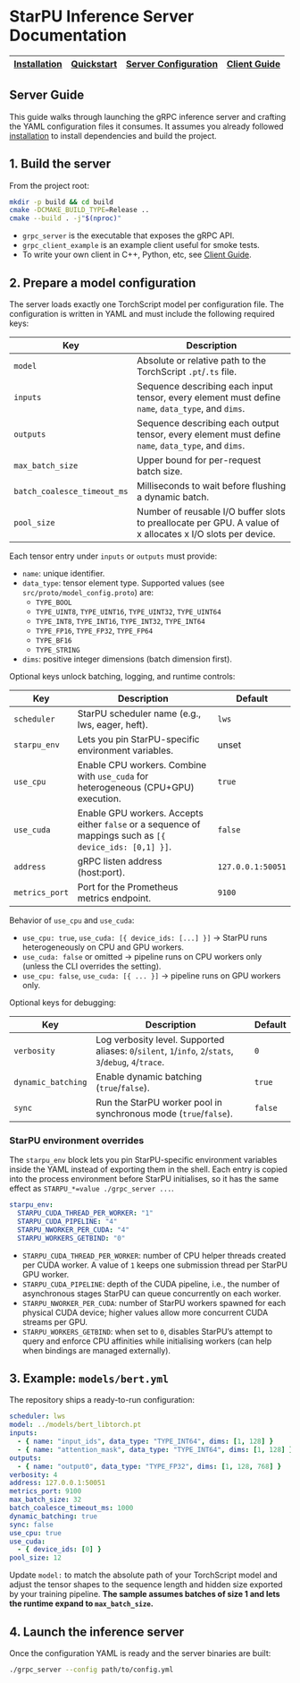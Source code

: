 # StarPU Inference Server Documentation

| [Installation](./installation.md) | [Quickstart](./quickstart.md) | [Server Configuration](./server_guide.md) | [Client Guide](./client_guide.md) |
| --- | --- | --- | --- |

## Server Guide

This guide walks through launching the gRPC inference server and crafting the
YAML configuration files it consumes. It assumes you already followed
[installation](./installation.md) to install dependencies and build the project.

## 1. Build the server

From the project root:

```bash
mkdir -p build && cd build
cmake -DCMAKE_BUILD_TYPE=Release ..
cmake --build . -j"$(nproc)"
```

- `grpc_server` is the executable that exposes the gRPC API.
- `grpc_client_example` is an example client useful for smoke tests.
- To write your own client in C++, Python, etc, see [Client Guide](./client_guide.md).

## 2. Prepare a model configuration

The server loads exactly one TorchScript model per configuration file. The
configuration is written in YAML and must include the following required keys:

| Key | Description |
| --- | --- |
| `model` | Absolute or relative path to the TorchScript `.pt`/`.ts` file. |
| `inputs` | Sequence describing each input tensor, every element must define `name`, `data_type`, and `dims`. |
| `outputs` | Sequence describing each output tensor, every element must define `name`, `data_type`, and `dims`. |
| `max_batch_size` | Upper bound for per-request batch size. |
| `batch_coalesce_timeout_ms` | Milliseconds to wait before flushing a dynamic batch. |
| `pool_size` | Number of reusable I/O buffer slots to preallocate per GPU. A value of x allocates x I/O slots per device. |

Each tensor entry under `inputs` or `outputs` must provide:

- `name`: unique identifier.
- `data_type`: tensor element type. Supported values (see `src/proto/model_config.proto`) are:
  - `TYPE_BOOL`
  - `TYPE_UINT8`, `TYPE_UINT16`, `TYPE_UINT32`, `TYPE_UINT64`
  - `TYPE_INT8`, `TYPE_INT16`, `TYPE_INT32`, `TYPE_INT64`
  - `TYPE_FP16`, `TYPE_FP32`, `TYPE_FP64`
  - `TYPE_BF16`
  - `TYPE_STRING`
- `dims`: positive integer dimensions (batch dimension first).

Optional keys unlock batching, logging, and runtime controls:

| Key | Description | Default |
| --- | --- | --- |
| `scheduler` | StarPU scheduler name (e.g., lws, eager, heft). | `lws` |
| `starpu_env` |  Lets you pin StarPU-specific environment variables. | unset |
| `use_cpu` | Enable CPU workers. Combine with `use_cuda` for heterogeneous (CPU+GPU) execution. | `true` |
| `use_cuda` | Enable GPU workers. Accepts either `false` or a sequence of mappings such as `[{ device_ids: [0,1] }]`. | `false` |
| `address` | gRPC listen address (host:port). | `127.0.0.1:50051` |
| `metrics_port` | Port for the Prometheus metrics endpoint. | `9100` |

Behavior of `use_cpu` and `use_cuda`:

- `use_cpu: true`, `use_cuda: [{ device_ids: [...] }]` → StarPU runs heterogeneously on CPU and GPU workers.
- `use_cuda: false` or omitted → pipeline runs on CPU workers only (unless the CLI overrides the setting).
- `use_cpu: false`, `use_cuda: [{ ... }]` → pipeline runs on GPU workers only.

Optional keys for debugging:

| Key | Description | Default |
| --- | --- | --- |
| `verbosity` | Log verbosity level. Supported aliases: `0`/`silent`, `1`/`info`, `2`/`stats`, `3`/`debug`, `4`/`trace`. | `0` |
| `dynamic_batching` | Enable dynamic batching (`true`/`false`). | `true` |
| `sync` | Run the StarPU worker pool in synchronous mode (`true`/`false`). | `false` |

### StarPU environment overrides

The `starpu_env` block lets you pin StarPU-specific environment variables inside
the YAML instead of exporting them in the shell. Each entry is copied into the
process environment before StarPU initialises, so it has the same effect as
`STARPU_*=value ./grpc_server ...`.

```yaml
starpu_env:
  STARPU_CUDA_THREAD_PER_WORKER: "1"
  STARPU_CUDA_PIPELINE: "4"
  STARPU_NWORKER_PER_CUDA: "4"
  STARPU_WORKERS_GETBIND: "0"
```

- `STARPU_CUDA_THREAD_PER_WORKER`: number of CPU helper threads created per CUDA
  worker. A value of `1` keeps one submission thread per StarPU GPU worker.
- `STARPU_CUDA_PIPELINE`: depth of the CUDA pipeline, i.e., the number of
  asynchronous stages StarPU can queue concurrently on each worker.
- `STARPU_NWORKER_PER_CUDA`: number of StarPU workers spawned for each physical
  CUDA device; higher values allow more concurrent CUDA streams per GPU.
- `STARPU_WORKERS_GETBIND`: when set to `0`, disables StarPU’s attempt to query
  and enforce CPU affinities while initialising workers (can help when bindings
  are managed externally).

## 3. Example: `models/bert.yml`

The repository ships a ready-to-run configuration:

```yaml
scheduler: lws
model: ../models/bert_libtorch.pt
inputs:
  - { name: "input_ids", data_type: "TYPE_INT64", dims: [1, 128] }
  - { name: "attention_mask", data_type: "TYPE_INT64", dims: [1, 128] }
outputs:
  - { name: "output0", data_type: "TYPE_FP32", dims: [1, 128, 768] }
verbosity: 4
address: 127.0.0.1:50051
metrics_port: 9100
max_batch_size: 32
batch_coalesce_timeout_ms: 1000
dynamic_batching: true
sync: false
use_cpu: true
use_cuda:
  - { device_ids: [0] }
pool_size: 12
```

Update `model:` to match the absolute path of your TorchScript model and adjust
the tensor shapes to the sequence length and hidden size exported by your
training pipeline. **The sample assumes batches of size 1 and lets the runtime expand
to `max_batch_size`.**

## 4. Launch the inference server

Once the configuration YAML is ready and the server binaries are built:

```bash
./grpc_server --config path/to/config.yml
```
